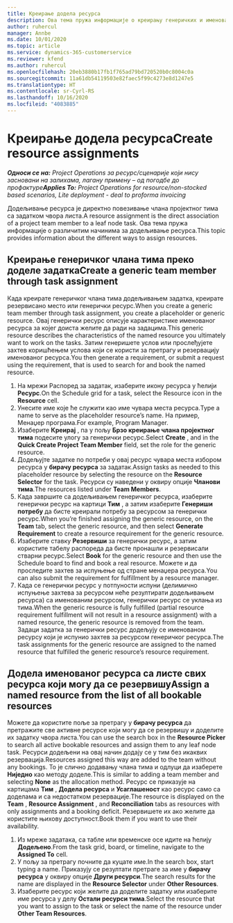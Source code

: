 ```yaml
---
title: Креирање додела ресурса
description: Ова тема пружа информације о креирању генеричких и именованих додела ресурса.
author: ruhercul
manager: Annbe
ms.date: 10/01/2020
ms.topic: article
ms.service: dynamics-365-customerservice
ms.reviewer: kfend
ms.author: ruhercul
ms.openlocfilehash: 20eb3880b17fb1f765ad79bd720520b0c8004c0a
ms.sourcegitcommit: 11a61db54119503e82faec5f99c4273e8d1247e5
ms.translationtype: HT
ms.contentlocale: sr-Cyrl-RS
ms.lasthandoff: 10/16/2020
ms.locfileid: "4083885"
---
```

# <a name="create-resource-assignments"></a><span data-ttu-id="7bebf-103">Креирање додела ресурса</span><span class="sxs-lookup"><span data-stu-id="7bebf-103">Create resource assignments</span></span>

<span data-ttu-id="7bebf-104">_**Односи се на:** Project Operations за ресурс/сценарије који нису засновани на залихама, лагану примену – од погодбе до профактуре_</span><span class="sxs-lookup"><span data-stu-id="7bebf-104">_**Applies To:** Project Operations for resource/non-stocked based scenarios, Lite deployment - deal to proforma invoicing_</span></span>


<span data-ttu-id="7bebf-105">Додељивање ресурса је директно повезивање члана пројектног тима са задатком чвора листа.</span><span class="sxs-lookup"><span data-stu-id="7bebf-105">A resource assignment is the direct association of a project team member to a leaf node task.</span></span> <span data-ttu-id="7bebf-106">Ова тема пружа информације о различитим начинима за додељивање ресурса.</span><span class="sxs-lookup"><span data-stu-id="7bebf-106">This topic provides information about the different ways to assign resources.</span></span>

## <a name="create-a-generic-team-member-through-task-assignment"></a><span data-ttu-id="7bebf-107">Креирање генеричког члана тима преко доделе задатка</span><span class="sxs-lookup"><span data-stu-id="7bebf-107">Create a generic team member through task assignment</span></span>


<span data-ttu-id="7bebf-108">Када креирате генеричког члана тима додељивањем задатка, креирате резервисано место или генерички ресурс.</span><span class="sxs-lookup"><span data-stu-id="7bebf-108">When you create a generic team member through task assignment, you create a placeholder or generic resource.</span></span> <span data-ttu-id="7bebf-109">Овај генерички ресурс описује карактеристике именованог ресурса за којег доиста желите да ради на задацима.</span><span class="sxs-lookup"><span data-stu-id="7bebf-109">This generic resource describes the characteristics of the named resource you ultimately want to work on the tasks.</span></span> <span data-ttu-id="7bebf-110">Затим генеришете услов или прослеђујете захтев коришћењем услова који се користи за претрагу и резервацију именованог ресурса.</span><span class="sxs-lookup"><span data-stu-id="7bebf-110">You then generate a requirement, or submit a request using the requirement, that is used to search for and book the named resource.</span></span>

1. <span data-ttu-id="7bebf-111">На мрежи Распоред за задатак, изаберите икону ресурса у ћелији **Ресурс**.</span><span class="sxs-lookup"><span data-stu-id="7bebf-111">On the Schedule grid for a task, select the Resource icon in the **Resource** cell.</span></span>
2. <span data-ttu-id="7bebf-112">Унесите име које ће служити као име чувара места ресурса.</span><span class="sxs-lookup"><span data-stu-id="7bebf-112">Type a name to serve as the placeholder resource’s name.</span></span> <span data-ttu-id="7bebf-113">На пример, Менаџер програма.</span><span class="sxs-lookup"><span data-stu-id="7bebf-113">For example, Program Manager.</span></span>
3. <span data-ttu-id="7bebf-114">Изаберите **Креирај** , па у пољу **Брзо креирање члана пројектног тима** подесите улогу за генерички ресурс.</span><span class="sxs-lookup"><span data-stu-id="7bebf-114">Select **Create** , and in the **Quick Create Project Team Member** field, set the role for the generic resource.</span></span>
4. <span data-ttu-id="7bebf-115">Додељујте задатке по потреби у овај ресурс чувара места избором ресурса у **бирачу ресурса** за задатак.</span><span class="sxs-lookup"><span data-stu-id="7bebf-115">Assign tasks as needed to this placeholder resource by selecting the resource on the **Resource Selector** for the task.</span></span> <span data-ttu-id="7bebf-116">Ресурси су наведени у оквиру опције **Чланови тима**.</span><span class="sxs-lookup"><span data-stu-id="7bebf-116">The resources listed under **Team Members**.</span></span>
5. <span data-ttu-id="7bebf-117">Када завршите са додељивањем генеричког ресурса, изаберите генерички ресурс на картици **Тим** , а затим изаберите **Генериши потребу** да бисте креирали потребу за ресурсом за генерички ресурс.</span><span class="sxs-lookup"><span data-stu-id="7bebf-117">When you’re finished assigning the generic resource, on the **Team** tab, select the generic resource, and then select **Generate Requirement** to create a resource requirement for the generic resource.</span></span>
6. <span data-ttu-id="7bebf-118">Изаберите ставку **Резервиши** за генерички ресурс, а затим користите табелу распореда да бисте пронашли и резервисали стварни ресурс.</span><span class="sxs-lookup"><span data-stu-id="7bebf-118">Select **Book** for the generic resource and then use the Schedule board to find and book a real resource.</span></span> <span data-ttu-id="7bebf-119">Можете и да проследите захтев за испуњење од стране менаџера ресурса.</span><span class="sxs-lookup"><span data-stu-id="7bebf-119">You can also submit the requirement for fulfillment by a resource manager.</span></span>
7. <span data-ttu-id="7bebf-120">Када се генерички ресурс у потпуности испуни (делимично испуњење захтева за ресурсом неће резултирати додељивањем ресурса) са именованим ресурсом, генерички ресурс се уклања из тима.</span><span class="sxs-lookup"><span data-stu-id="7bebf-120">When the generic resource is fully fulfilled (partial resource requirement fulfillment will not result in a resource assignment) with a named resource, the generic resource is removed from the team.</span></span> <span data-ttu-id="7bebf-121">Задаци задатка за генерички ресурс додељују се именованом ресурсу који је испунио захтев за ресурсом генеричког ресурса.</span><span class="sxs-lookup"><span data-stu-id="7bebf-121">The task assignments for the generic resource are assigned to the named resource that fulfilled the generic resource’s resource requirement.</span></span>

## <a name="assign-a-named-resource-from-the-list-of-all-bookable-resources"></a><span data-ttu-id="7bebf-122">Додела именованог ресурса са листе свих ресурса који могу да се резервишу</span><span class="sxs-lookup"><span data-stu-id="7bebf-122">Assign a named resource from the list of all bookable resources</span></span>

<span data-ttu-id="7bebf-123">Можете да користите поље за претрагу у **бирачу ресурса** да претражите све активне ресурсе који могу да се резервишу и доделите их задатку чвора листа.</span><span class="sxs-lookup"><span data-stu-id="7bebf-123">You can use the search box in the **Resource Picker** to search all active bookable resources and assign them to any leaf node task.</span></span> <span data-ttu-id="7bebf-124">Ресурси додељени на овај начин додају се у тим без икаквих резервација.</span><span class="sxs-lookup"><span data-stu-id="7bebf-124">Resources assigned this way are added to the team without any bookings.</span></span> <span data-ttu-id="7bebf-125">То је слично додавању члана тима и одлуци да изаберете **Ниједно** као методу доделе.</span><span class="sxs-lookup"><span data-stu-id="7bebf-125">This is similar to adding a team member and selecting **None** as the allocation method.</span></span> <span data-ttu-id="7bebf-126">Ресурс се приказује на картицама **Тим** , **Додела ресурса** и **Усаглашеност** као ресурс само са доделама и са недостатком резервације.</span><span class="sxs-lookup"><span data-stu-id="7bebf-126">The resource is displayed on the **Team** , **Resource Assignment** , and **Reconciliation** tabs as resources with only assignments and a booking deficit.</span></span> <span data-ttu-id="7bebf-127">Резервишете их ако желите да користите њихову доступност.</span><span class="sxs-lookup"><span data-stu-id="7bebf-127">Book them if you want to use their availability.</span></span>

1. <span data-ttu-id="7bebf-128">Из мреже задатака, са табле или временске осе идите на ћелију **Додељено**.</span><span class="sxs-lookup"><span data-stu-id="7bebf-128">From the task grid, board, or timeline, navigate to the **Assigned To** cell.</span></span>
2. <span data-ttu-id="7bebf-129">У пољу за претрагу почните да куцате име.</span><span class="sxs-lookup"><span data-stu-id="7bebf-129">In the search box, start typing a name.</span></span> <span data-ttu-id="7bebf-130">Приказују се резултати претраге за име у **бирачу ресурса** у оквиру опције **Други ресурси**.</span><span class="sxs-lookup"><span data-stu-id="7bebf-130">The search results for the name are displayed in the **Resource Selector** under **Other Resources**.</span></span>
3. <span data-ttu-id="7bebf-131">Изаберите ресурс који желите да доделите задатку или изаберите име ресурса у делу **Остали ресурси тима**.</span><span class="sxs-lookup"><span data-stu-id="7bebf-131">Select the resource that you want to assign to the task or select the name of the resource under **Other Team Resources**.</span></span>
